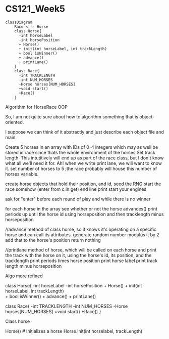 # CS121_Week5



```mermaid
classDiagram
    Race <|-- Horse
    class Horse{
      -int horseLabel
      -int horsePosition 
      + Horse()
      + init(int horseLabel, int trackLength)   
      + bool isWinner()
      + advance()
      + printLane()
    }
    class Race{
      -int TRACKLENGTH
      -int NUM_HORSES
      -Horse horses[NUM_HORSES]
      +void start()
      +Race()
    }

```


Algorithm for HorseRace OOP

So, I am not quite sure about how to algorithm something that is object-oriented. 

I suppose we can think of it abstractly and just describe each object file and main.

Create 5 horses in an array with IDs of 0-4 integers which may as well be stored in race since thats the whole environment of the horses
Set track length. This intutitively will end up as part of the race class, but I don't know what all we'll need it for. Ah! when we write print lane, we will want to know it. 
set number of horses to 5 ;the race probably will house this number of horses variable. 

create horse objects that hold their position, and id,
seed the RNG
start the race somehow (enter from c.in.get)
end line
print start your engines

ask for "enter" before each round of play and while there is no winner

for each horse in the array 
see whether or not the horse advances()
print periods up until the horse id using horseposition and then tracklength minus horseposition

//advance method of class horse, so it knows it's operating on a specific horse and can call its attributes. 
generate random number
modulus it by 2
add that to the horse's position
return nothing

//printlane method of horse, which will be called on each horse and print the track with the horse on it, using the horse's id, its position, and the tracklength
print periods times horse position
print horse label
print track length minus horseposition




Algo more refined

class Horse{
      -int horseLabel
      -int horsePosition 
      + Horse()
      + init(int horseLabel, int trackLength)   
      + bool isWinner()
      + advance()
      + printLane()

class Race{
      -int TRACKLENGTH
      -int NUM_HORSES
      -Horse horses[NUM_HORSES]
      +void start()
      +Race()
    }


Class horse 

Horse() # Initializes a horse
Horse.init(int horselabel, trackLength)


